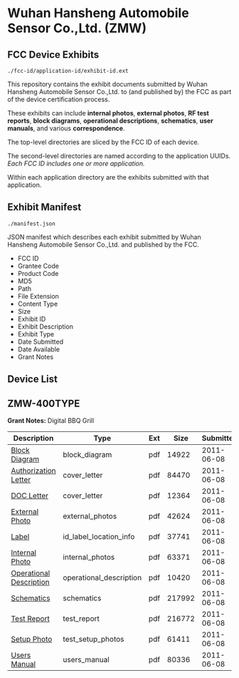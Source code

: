 # Wuhan Hansheng Automobile Sensor Co.,Ltd. (ZMW)
## FCC Device Exhibits

```
./fcc-id/application-id/exhibit-id.ext
```

This repository contains the exhibit documents submitted by Wuhan Hansheng Automobile Sensor Co.,Ltd. to (and published by) the FCC as part of the device certification process.

These exhibits can include **internal photos**, **external photos**, **RF test reports**, **block diagrams**, **operational descriptions**, **schematics**, **user manuals**, and various **correspondence**.

The top-level directories are sliced by the FCC ID of each device.

The second-level directories are named according to the application UUIDs. *Each FCC ID includes one or more application.*

Within each application directory are the exhibits submitted with that application. 

## Exhibit Manifest

```
./manifest.json
```

JSON manifest which describes each exhibit submitted by Wuhan Hansheng Automobile Sensor Co.,Ltd. and published by the FCC.

- FCC ID
- Grantee Code
- Product Code
- MD5
- Path
- File Extension
- Content Type
- Size
- Exhibit ID
- Exhibit Description
- Exhibit Type
- Date Submitted
- Date Available
- Grant Notes

## Device List
## ZMW-400TYPE
**Grant Notes:** Digital BBQ Grill

| Description | Type | Ext | Size | Submitted | Available |
| ----------- | ---- | --- | ---- | --------- | --------- |
| [Block Diagram](ZMW-400TYPE/c300f23f5ef44097e215de0255e3f420/1479341.pdf) | block_diagram | pdf | 14922 | 2011-06-08 | 2011-06-08 |
| [Authorization Letter](ZMW-400TYPE/c300f23f5ef44097e215de0255e3f420/1479342.pdf) | cover_letter | pdf | 84470 | 2011-06-08 | 2011-06-08 |
| [DOC Letter](ZMW-400TYPE/c300f23f5ef44097e215de0255e3f420/1479351.pdf) | cover_letter | pdf | 12364 | 2011-06-08 | 2011-06-08 |
| [External Photo](ZMW-400TYPE/c300f23f5ef44097e215de0255e3f420/1479343.pdf) | external_photos | pdf | 42624 | 2011-06-08 | 2011-06-08 |
| [Label](ZMW-400TYPE/c300f23f5ef44097e215de0255e3f420/1479344.pdf) | id_label_location_info | pdf | 37741 | 2011-06-08 | 2011-06-08 |
| [Internal Photo](ZMW-400TYPE/c300f23f5ef44097e215de0255e3f420/1479345.pdf) | internal_photos | pdf | 63371 | 2011-06-08 | 2011-06-08 |
| [Operational Description](ZMW-400TYPE/c300f23f5ef44097e215de0255e3f420/1479346.pdf) | operational_description | pdf | 10420 | 2011-06-08 | 2011-06-08 |
| [Schematics](ZMW-400TYPE/c300f23f5ef44097e215de0255e3f420/1479347.pdf) | schematics | pdf | 217992 | 2011-06-08 | 2011-06-08 |
| [Test Report](ZMW-400TYPE/c300f23f5ef44097e215de0255e3f420/1479348.pdf) | test_report | pdf | 216772 | 2011-06-08 | 2011-06-08 |
| [Setup Photo](ZMW-400TYPE/c300f23f5ef44097e215de0255e3f420/1479349.pdf) | test_setup_photos | pdf | 61411 | 2011-06-08 | 2011-06-08 |
| [Users Manual](ZMW-400TYPE/c300f23f5ef44097e215de0255e3f420/1479350.pdf) | users_manual | pdf | 80336 | 2011-06-08 | 2011-06-08 |
